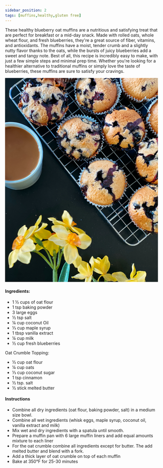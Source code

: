 ```yaml
---
sidebar_position: 2
tags: [muffins,healthy,gluten free]
---
```


These healthy blueberry oat muffins are a nutritious and satisfying treat that are perfect for breakfast or a mid-day snack. Made with rolled oats, whole wheat flour, and fresh blueberries, they're a great source of fiber, vitamins, and antioxidants. The muffins have a moist, tender crumb and a slightly nutty flavor thanks to the oats, while the bursts of juicy blueberries add a sweet and tangy note. Best of all, this recipe is incredibly easy to make, with just a few simple steps and minimal prep time. Whether you're looking for a healthier alternative to traditional muffins or simply love the taste of blueberries, these muffins are sure to satisfy your cravings.


![pudding](./img/oat_muffins.jpeg)

#### Ingredients:
- 1 ½ cups of oat flour
- 1 tsp baking powder
- 3 large eggs
- ½ tsp salt 
- ¼ cup coconut Oil
- ⅓ cup maple syrup
- 1 tbsp vanilla extract
- ¼ cup milk 
- ½ cup fresh blueberries 

Oat Crumble Topping:
- ½ cup oat flour
- ¼ cup oats
- ⅓ cup coconut sugar
- 1 tsp cinnamon
- ½ tsp. salt
- ½ stick melted butter

#### Instructions 
- Combine all dry ingredients (oat flour, baking powder, salt) in a medium size bowl.
- Combine all wet ingredients (whisk eggs, maple syrup, coconut oil, vanilla extract and milk)
- Mix wet and dry ingredients with a spatula until smooth.
- Prepare a muffin pan with 6 large muffin liners and add equal amounts mixture to each liner 
- For the oat crumble combine all ingredients except for butter. The add melted butter and blend with a fork.
- Add a thick layer of oat crumble on top of each muffin 
- Bake at 350°F for 25-30 minutes 
